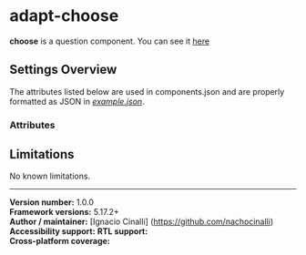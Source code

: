 # adapt-choose
 **choose** is a question component. You can see it [here](https://adaptlearning-no-core.web.app/#/id/qo-10)

## Settings Overview
The attributes listed below are used in components.json and are properly formatted as JSON in  [*example.json*](https://github.com/nachocinalli/adapt-choose/blob/master/example.json).

### Attributes


## Limitations

No known limitations.

----------------------------
**Version number:**  1.0.0  
**Framework versions:** 5.17.2+  
**Author / maintainer:** [Ignacio Cinalli] (https://github.com/nachocinalli)  
**Accessibility support:** 
**RTL support:**   
**Cross-platform coverage:** 